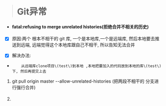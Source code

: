 > # Git异常

* #### fatal:refusing to merge unrelated histories\(拒绝合并不相关的历史\)
* [x] 原因:两个 根本不相干的 git 库, 一个是本地库,一个是远端库, 然后本地要去推送到远端, 远端觉得这个本地库跟自己不相干, 所以告知无法合并

* [x] 解决办法:

*         从远端库clone项目\(test\)到本地 ,本地把要加入的代码放到本地的库\(test\)下, 然后再提交上去

1. git pull origin master --allow-unrelated-histories  \(把两段不相干的 分支进行强行合并\)

2. #### 



